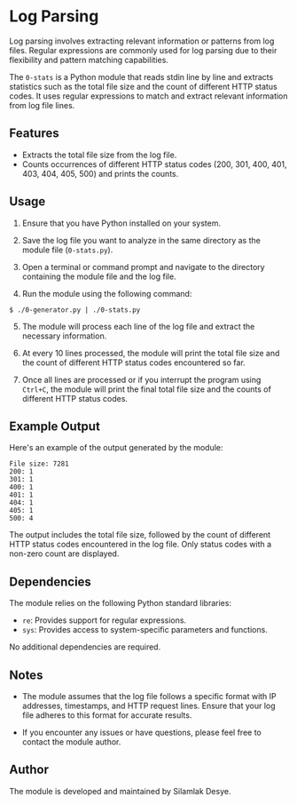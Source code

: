 # Log Parsing

Log parsing involves extracting relevant information or patterns from log files. Regular expressions are commonly used for log parsing due to their flexibility and pattern matching capabilities.

The `0-stats` is a Python module that reads stdin line by line and extracts statistics such as the total file size and the count of different HTTP status codes. It uses regular expressions to match and extract relevant information from log file lines.

## Features

- Extracts the total file size from the log file.
- Counts occurrences of different HTTP status codes (200, 301, 400, 401, 403, 404, 405, 500) and prints the counts.

## Usage

1. Ensure that you have Python installed on your system.

2. Save the log file you want to analyze in the same directory as the module file (`0-stats.py`).

3. Open a terminal or command prompt and navigate to the directory containing the module file and the log file.

4. Run the module using the following command:
```
$ ./0-generator.py | ./0-stats.py
```

5. The module will process each line of the log file and extract the necessary information.

6. At every 10 lines processed, the module will print the total file size and the count of different HTTP status codes encountered so far.

7. Once all lines are processed or if you interrupt the program using `Ctrl+C`, the module will print the final total file size and the counts of different HTTP status codes.

## Example Output

Here's an example of the output generated by the module:

```
File size: 7281
200: 1
301: 1
400: 1
401: 1
404: 1
405: 1
500: 4
```

The output includes the total file size, followed by the count of different HTTP status codes encountered in the log file. Only status codes with a non-zero count are displayed.

## Dependencies

The module relies on the following Python standard libraries:

- `re`: Provides support for regular expressions.
- `sys`: Provides access to system-specific parameters and functions.

No additional dependencies are required.

## Notes

- The module assumes that the log file follows a specific format with IP addresses, timestamps, and HTTP request lines. Ensure that your log file adheres to this format for accurate results.

- If you encounter any issues or have questions, please feel free to contact the module author.

## Author

The module is developed and maintained by Silamlak Desye.
